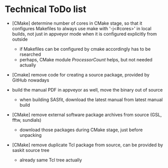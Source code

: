 # Technical ToDo list

- [CMake] determine number of cores in CMake stage, so that it configures Makefiles to always use make with '-j<#cores>' in local builds, not just in appveyor mode when it is configured explicitly from outside
  - if Makefiles can be configured by cmake accordingly has to be rsearched
  - perhaps, CMake module *ProcessorCount* helps, but not needed actually

- [Cmake] remove code for creating a source package, provided by GitHub nowadays

- build the manual PDF in appveyor as well, move the binary out of source
  - when building SASfit, download the latest manual from latest manual build

- [CMake] remove external software package archives from source (GSL, fftw, sundials)
  - download those packages during CMake stage, just before unpacking

- [CMake] remove duplicate Tcl package from source, can be provided by saskit source tree
  - already same Tcl tree actually

